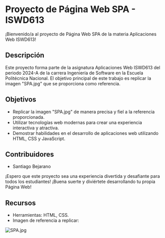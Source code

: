 # Proyecto de Página Web SPA - ISWD613

¡Bienvenido/a al proyecto de Página Web SPA de la materia Aplicaciones Web ISWD613!

## Descripción
Este proyecto forma parte de la asignatura Aplicaciones Web ISWD613 del periodo 2024-A de la carrera Ingeniería de Software en la Escuela Politécnica Nacional. El objetivo principal de este trabajo es replicar la imagen "SPA.jpg" que se proporciona como referencia.

## Objetivos
- Replicar la imagen "SPA.jpg" de manera precisa y fiel a la referencia proporcionada.
- Utilizar tecnologías web modernas para crear una experiencia interactiva y atractiva.
- Demostrar habilidades en el desarrollo de aplicaciones web utilizando HTML, CSS y JavaScript.

## Contribuidores
- Santiago Bejarano

¡Espero que este proyecto sea una experiencia divertida y desafiante para todos los estudiantes! ¡Buena suerte y diviértete desarrollando tu propia Página Web!

## Recursos
- Herramientas: HTML, CSS.
- Imagen de referencia a replicar:

![SPA.jpg](./assets/images/SPA.jpg)